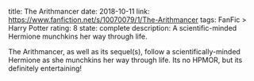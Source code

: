 title: The Arithmancer
date: 2018-10-11
link: https://www.fanfiction.net/s/10070079/1/The-Arithmancer
tags: FanFic > Harry Potter
rating: 8
state: complete
description: A scientific-minded Hermione munchkins her way through life.

The Arithmancer, as well as its sequel(s), follow a scientifically-minded
Hermione as she munchkins her way through life. Its no HPMOR, but its definitely
entertaining!
